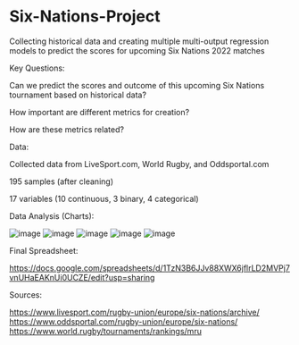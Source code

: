 # Six-Nations-Project
Collecting historical data and creating multiple multi-output regression models to predict the scores for upcoming Six Nations 2022 matches


Key Questions:
  
  Can we predict the scores and outcome of this upcoming Six Nations tournament based on historical data?
  
  How important are different metrics for creation?
  
  How are these metrics related?



Data:
  
  Collected data from LiveSport.com, World Rugby, and Oddsportal.com
  
  195 samples (after cleaning)
  
  17 variables (10 continuous, 3 binary, 4 categorical)
  
  
Data Analysis (Charts):

![image](https://user-images.githubusercontent.com/16343592/167063011-4c297d62-fa65-4777-9450-4d0dfc119237.png)
![image](https://user-images.githubusercontent.com/16343592/167063033-7ed5a74b-f79d-41f9-8c85-7c8be2771a9f.png)
![image](https://user-images.githubusercontent.com/16343592/167063054-0e711d97-7bdc-4c76-926b-ee723e58f1dd.png)
![image](https://user-images.githubusercontent.com/16343592/167063075-d0b17b38-dd74-4883-9d50-404623c4f417.png)
![image](https://user-images.githubusercontent.com/16343592/166873524-75bcfc3a-edd2-4250-ad0f-2e88ed768277.png)


Final Spreadsheet:

https://docs.google.com/spreadsheets/d/1TzN3B6JJv88XWX6jflrLD2MVPj7vnUHaEAKnUi0UCZE/edit?usp=sharing



Sources:

  https://www.livesport.com/rugby-union/europe/six-nations/archive/
  https://www.oddsportal.com/rugby-union/europe/six-nations/
  https://www.world.rugby/tournaments/rankings/mru
  
 

